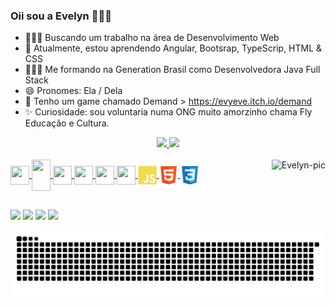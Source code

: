 ### Oii sou a Evelyn 👩🏻‍🦱

- 👩🏻‍💻 Buscando um trabalho na área de Desenvolvimento Web
- 🌱 Atualmente, estou aprendendo Angular, Bootsrap, TypeScrip, HTML & CSS
- 👩🏻‍🎓 Me formando na Generation Brasil como Desenvolvedora Java Full Stack
- 😄 Pronomes: Ela / Dela
- 👾 Tenho um game chamado Demand > https://evyeve.itch.io/demand
- ✨ Curiosidade: sou voluntaria numa ONG muito amorzinho chama Fly Educação e Cultura. 

<div align="center">
  <a href="https://github.com/evelyncarolina">
  <img height="180em" src="https://github-readme-stats.vercel.app/api?username=evelyncarolina&show_icons=true&theme=radical&include_all_commits=true&count_private=true"/>
  <img height="180em" src="https://github-readme-stats.vercel.app/api/top-langs/?username=evelyncarolina&layout=compact&langs_count=7&theme=radical"/>
</div>
  
<div style = "display: inline_block"> <br>
  <img align = "center" height = "30" width = "30" src = "https://img.icons8.com/material/452/java-coffee-cup-logo.png">
  <img align = "center" height = "50" width = "30" src = "https://img.shields.io/badge/Bootstrap-563D7C?style=for-the-badge&logo=bootstrap&logoColor=white">
  <img align = "center" height = "30" width = "30" src = "https://user-images.githubusercontent.com/33158051/103925017-e7673b80-50e4-11eb-9379-ceb82e3f382c.png">
  <img align = "center" height = "30" width = "30" src ="https://img.shields.io/badge/MySQL-00000F?style=for-the-badge&logo=mysql&logoColor=white">
  <img align = "center" height = "30" width = "30" src = "https://cdn.iconscout.com/icon/free/png-512/typescript-1174965.png">
  <img align = "center" height = "30" width = "30" src = "https://img.shields.io/badge/Angular-DD0031?style=for-the-badge&logo=angular&logoColor=white">
  <img align = "center" height = "30" width = "30" src = "https://raw.githubusercontent.com/devicons/devicon/master/icons/javascript/javascript-plain.svg">
  <img align = "center" height = "30" width = "30" src = "https://raw.githubusercontent.com/devicons/devicon/master/icons/html5/html5-original.svg">
  <img align = "center" height = "30" width = "30" src = "https://raw.githubusercontent.com/devicons/devicon/master/icons/css3/css3-original.svg">
  <img align="right" alt="Evelyn-pic" height="100" src="https://i.imgur.com/pV3tvgw.png">
</div>
  
##
  
<div> 
  <a href="https://www.instagram.com/yarn.evelyn/" target="_blank"><img src="https://img.shields.io/badge/-Instagram-%23E4405F?style=for-the-badge&logo=instagram&logoColor=white" target="_blank"></a>
  <a href="https://discord.gg/pDbY76q8Qf" target="_blank"><img src="https://img.shields.io/badge/Discord-7289DA?style=for-the-badge&logo=discord&logoColor=white" target="_blank"></a> 
  <a href = "mailto:evelyncarolina.contato@gmail.com"><img src="https://img.shields.io/badge/-Gmail-%23333?style=for-the-badge&logo=gmail&logoColor=white" target="_blank"></a>
  <a href="https://www.linkedin.com/in/evelyn-carolina/" target="_blank"><img src="https://img.shields.io/badge/-LinkedIn-%230077B5?style=for-the-badge&logo=linkedin&logoColor=white" target="_blank"></a> 
 
   ![Snake animation](https://github.com/evelyncarolina/evelyncarolina/blob/output/github-contribution-grid-snake.svg)
</div>

